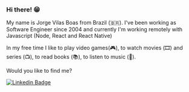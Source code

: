 ### Hi there! 😁

My name is Jorge Vilas Boas from Brazil (🇧🇷). I've been working as Software Engineer since 2004 and currently I'm working remotely with Javascript (Node, React and React Native)

In my free time I like to play video games(🎮), to watch movies (🎞️) and series (📺), to read books (📚), to listen to music (🎵).

Would you like to find me?

[![Linkedin Badge](https://img.shields.io/badge/-LinkedIn-blue?style=flat-square&logo=Linkedin&logoColor=white&link=https://www.linkedin.com/in/jorgevilasboas)](https://www.linkedin.com/in/jorgevilasboas)
